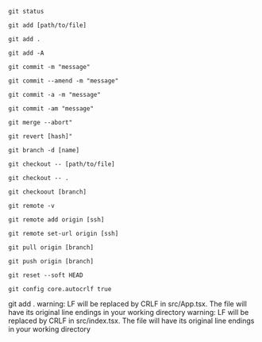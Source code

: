 ```
git status
```
```
git add [path/to/file]
```
```
git add .
```
```
git add -A
```
```
git commit -m "message"
```
```
git commit --amend -m "message"
```
```
git commit -a -m "message"
```
```
git commit -am "message"
```
```
git merge --abort"
```
```
git revert [hash]"
```
```
git branch -d [name]
```
```
git checkout -- [path/to/file]
```
```
git checkout -- .
```
```
git checkoout [branch]
```
```
git remote -v 
```
```
git remote add origin [ssh]
```
```
git remote set-url origin [ssh]
```
```
git pull origin [branch]
```
```
git push origin [branch]
```
```
git reset --soft HEAD
```
```
git config core.autocrlf true
```
git add .
warning: LF will be replaced by CRLF in src/App.tsx.
The file will have its original line endings in your working directory
warning: LF will be replaced by CRLF in src/index.tsx.
The file will have its original line endings in your working directory
